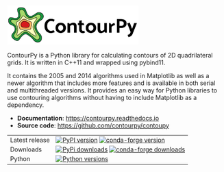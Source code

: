<img alt="ContourPy" src="https://raw.githubusercontent.com/contourpy/contourpy/main/docs/_static/contourpy_logo_horiz.svg" height="90">

ContourPy is a Python library for calculating contours of 2D quadrilateral grids.  It is written in C++11 and wrapped using pybind11.

It contains the 2005 and 2014 algorithms used in Matplotlib as well as a newer algorithm that includes more features and is available in both serial and multithreaded versions.  It provides an easy way for Python libraries to use contouring algorithms without having to include Matplotlib as a dependency.

  * **Documentation**: https://contourpy.readthedocs.io
  * **Source code**: https://github.com/contourpy/contoupy

| | |
| --- | --- |
| Latest release | [![PyPI version](https://img.shields.io/pypi/v/contourpy.svg?label=pypi&color=fdae61)](https://pypi.python.org/pypi/contourpy) [![conda-forge version](https://img.shields.io/conda/v/conda-forge/contourpy.svg?label=conda-forge&color=a6d96a)](https://anaconda.org/conda-forge/contourpy) |
| Downloads | [![PyPi downloads](https://img.shields.io/pypi/dm/contourpy?label=pypi&style=flat&color=fdae61)](https://pepy.tech/project/contourpy) [![conda-forge downloads](https://img.shields.io/conda/dn/conda-forge/contourpy?label=conda-forge&color=a6d96a)](https://anaconda.org/conda-forge/contourpy) |
| Python | [![Python versions](https://img.shields.io/pypi/pyversions/contourpy?color=1a9641)](https://pypi.org/project/contourpy/) |
